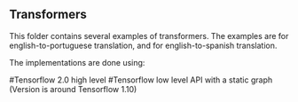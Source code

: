 ## Transformers

This folder contains several examples of transformers. The examples are for english-to-portuguese translation, and for english-to-spanish translation. 

The implementations are done using:

#Tensorflow 2.0 high level
#Tensorflow low level API with a static graph (Version is around Tensorflow 1.10)
